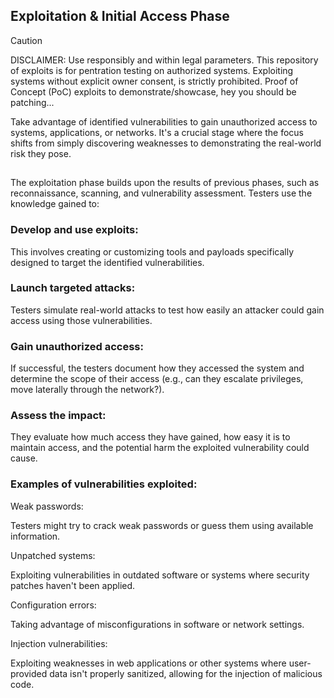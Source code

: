 ## Exploitation & Initial Access Phase

> [!CAUTION]
>
> DISCLAIMER:  Use responsibly and within legal parameters.
> This repository of exploits is for pentration testing on authorized systems.
> Exploiting systems without explicit owner consent, is strictly prohibited.
> Proof of Concept (PoC) exploits to demonstrate/showcase, hey you should be patching...  

Take advantage of identified vulnerabilities to gain unauthorized access to systems, applications, or networks. It's a crucial stage where the focus shifts from simply discovering weaknesses to demonstrating the real-world risk they pose.

##

The exploitation phase builds upon the results of previous phases, such as reconnaissance, scanning, and vulnerability assessment. Testers use the knowledge gained to: 

### Develop and use exploits:

This involves creating or customizing tools and payloads specifically designed to target the identified vulnerabilities. 

### Launch targeted attacks:

Testers simulate real-world attacks to test how easily an attacker could gain access using those vulnerabilities. 

### Gain unauthorized access:

If successful, the testers document how they accessed the system and determine the scope of their access (e.g., can they escalate privileges, move laterally through the network?). 

### Assess the impact:

They evaluate how much access they have gained, how easy it is to maintain access, and the potential harm the exploited vulnerability could cause. 

### Examples of vulnerabilities exploited: 

Weak passwords:

Testers might try to crack weak passwords or guess them using available information. 

Unpatched systems:

Exploiting vulnerabilities in outdated software or systems where security patches haven't been applied. 

Configuration errors:

Taking advantage of misconfigurations in software or network settings. 

Injection vulnerabilities:

Exploiting weaknesses in web applications or other systems where user-provided data isn't properly sanitized, allowing for the injection of malicious code.